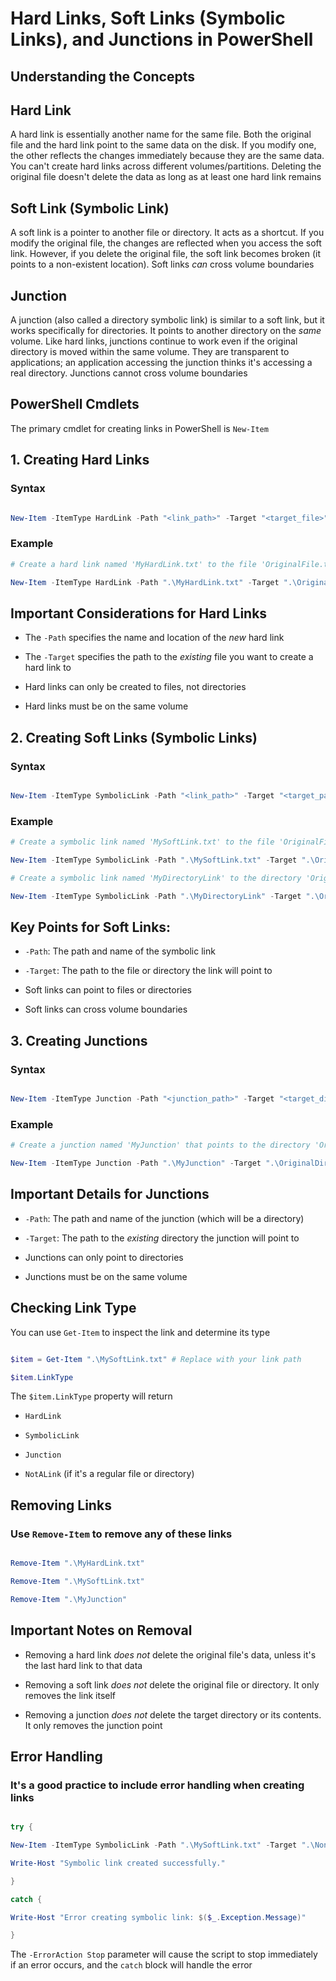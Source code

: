 # Hard Links, Soft Links (Symbolic Links), and Junctions in PowerShell
<!-- toc -->
## Understanding the Concepts

## Hard Link

A hard link is essentially another name for the same file.  Both the original file and the hard link point to the same data on the disk. If you modify one, the other reflects the changes immediately because they are the same data.  You can't create hard links across different volumes/partitions.  Deleting the original file doesn't delete the data as long as at least one hard link remains

## Soft Link (Symbolic Link)

A soft link is a pointer to another file or directory.  It acts as a shortcut. If you modify the original file, the changes are reflected when you access the soft link. However, if you delete the original file, the soft link becomes broken (it points to a non-existent location).  Soft links *can* cross volume boundaries

## Junction

A junction (also called a directory symbolic link) is similar to a soft link, but it works specifically for directories.  It points to another directory on the *same* volume.  Like hard links, junctions continue to work even if the original directory is moved within the same volume.  They are transparent to applications; an application accessing the junction thinks it's accessing a real directory.  Junctions cannot cross volume boundaries

## PowerShell Cmdlets

The primary cmdlet for creating links in PowerShell is `New-Item`

## 1. Creating Hard Links

### Syntax

```powershell

New-Item -ItemType HardLink -Path "<link_path>" -Target "<target_file>"

```

### Example

```powershell
# Create a hard link named 'MyHardLink.txt' to the file 'OriginalFile.txt'

New-Item -ItemType HardLink -Path ".\MyHardLink.txt" -Target ".\OriginalFile.txt"

```

## Important Considerations for Hard Links

* The `-Path` specifies the name and location of the *new* hard link

* The `-Target` specifies the path to the *existing* file you want to create a hard link to

* Hard links can only be created to files, not directories

* Hard links must be on the same volume

## 2. Creating Soft Links (Symbolic Links)

### Syntax

```powershell

New-Item -ItemType SymbolicLink -Path "<link_path>" -Target "<target_path>"

```

### Example

```powershell
# Create a symbolic link named 'MySoftLink.txt' to the file 'OriginalFile.txt'

New-Item -ItemType SymbolicLink -Path ".\MySoftLink.txt" -Target ".\OriginalFile.txt"

# Create a symbolic link named 'MyDirectoryLink' to the directory 'OriginalDirectory'

New-Item -ItemType SymbolicLink -Path ".\MyDirectoryLink" -Target ".\OriginalDirectory"

```

## Key Points for Soft Links:

* `-Path`:  The path and name of the symbolic link

* `-Target`: The path to the file or directory the link will point to

* Soft links can point to files or directories

* Soft links can cross volume boundaries

## 3. Creating Junctions

### Syntax

```powershell

New-Item -ItemType Junction -Path "<junction_path>" -Target "<target_directory>"

```

### Example

```powershell
# Create a junction named 'MyJunction' that points to the directory 'OriginalDirectory'

New-Item -ItemType Junction -Path ".\MyJunction" -Target ".\OriginalDirectory"

```

## Important Details for Junctions

* `-Path`: The path and name of the junction (which will be a directory)

* `-Target`: The path to the *existing* directory the junction will point to

* Junctions can only point to directories

* Junctions must be on the same volume

## Checking Link Type

You can use `Get-Item` to inspect the link and determine its type

```powershell

$item = Get-Item ".\MySoftLink.txt" # Replace with your link path

$item.LinkType

```

The `$item.LinkType` property will return

* `HardLink`

* `SymbolicLink`

* `Junction`

* `NotALink` (if it's a regular file or directory)

## Removing Links

### Use `Remove-Item` to remove any of these links

```powershell

Remove-Item ".\MyHardLink.txt"

Remove-Item ".\MySoftLink.txt"

Remove-Item ".\MyJunction"

```

## Important Notes on Removal

* Removing a hard link *does not* delete the original file's data, unless it's the last hard link to that data

* Removing a soft link *does not* delete the original file or directory. It only removes the link itself

* Removing a junction *does not* delete the target directory or its contents. It only removes the junction point

## Error Handling

### It's a good practice to include error handling when creating links

```powershell

try {

New-Item -ItemType SymbolicLink -Path ".\MySoftLink.txt" -Target ".\NonExistentFile.txt" -ErrorAction Stop

Write-Host "Symbolic link created successfully."

}

catch {

Write-Host "Error creating symbolic link: $($_.Exception.Message)"

}

```

The `-ErrorAction Stop` parameter will cause the script to stop immediately if an error occurs, and the `catch` block will handle the error
